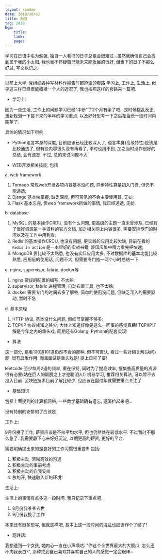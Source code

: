 ```yaml
---
layout: readme
date: 2018/10/02
title: 勉强
tag: 2018
bgm:
    title:
    link:
    page:
---
```


学习在日语中名为勉强, 独自一人看书的日子总是会很难过...虽然我确信自己会找到属于我的小太阳, 我也毫不怀疑自己能未来能发展的很好, 但当下的日子不那么好过, 写文以记之.

---

以前上大学, 党组织各种写材料作报告时都遵循的套路 学习上, 工作上, 生活上, 似乎这三样已经很能概括一个人的近况了, 我也按照这样的套路来一篇吧.

- 学习上:

因为一些生活, 工作上的问题学习已经"中断"了2个月有余了吧...是时候拨乱反正, 重新规划一下接下来的半年的学习重点, 以及好好思考一下之后相当长一段时间内期望了.

具体的情况如下所例:

- Python语言本身的深度, 目前应该已经比较深入了, 语言本身(高级特性)应该是比较通透了, 但有些内容很久没有再看了, 平时也用不到, 加之当时没作很好的总结, 会有遗忘. 不过, 总的来说问题不大.

- WEB开发相关技能, 包括

a. web framework

1. Tornado 常规web开发各项内容基本没问题, 异步特性算是初入门径, 但仍不能通透;
2. Django 基本块掌握, 缺乏深度, 但可预见的不会主要使用其, 无妨;
3. Flask 基本忘完, 但web framework所做的事情, 我已经通透, 无妨.

b. database

1. MySQL 的基本操作CRDU, 没有什么问题, 更高级的主题一直未曾涉及. 已经有了很好资源第一手资料的官方文档, 加之相关网上内容很多. 需要安排专门的时间以及在工作中用到查;
2. Redis 的基本操作CRDU, 也没有问题, 更实践的应用比较欠缺, 目前在看的 `Redis in action` 是一本很好的实战书籍, 趁国庆集中精力看完把快速;
3. MongoDB 要比较不太熟悉, 也没有实际应用太多, 不过数据库的基本功能比较熟悉, 应用层的使用话, 问题不大, 但需要专门抽一两个小时总结一下.

c. nginx, supervisor, fabric, docker等

1. nginx 常规的配置的编写, 不太熟;
2. supervisor, fabric 进程管理, 自动布置工具, 也不太熟;
3. docker 需要专门的时间去多了解些, 简单的使用没问题, 但缺乏深入的需要驱动, 暂时不急

d. 基本原理

1. HTTP 协议, 基本没什么问题, 但细节掌握不够多;
2. TCP/IP 协议族知之甚少, 大体上知道好像是这么一回事的感觉真糟! TCP/IP详解是今年之内的重头戏, 同期还有Golang, Python的配套实现!

- 算法

这一部分, 是看100道101道仍然不会的那种, 但不可否认, 看过一些对相关解(决问)题, 很有启发作用. 而且面试是重头戏是! 提上日程了要!

leetcode 至少每周2道的频率, 重在保持, 同时为了提高效率, 搜集些高质量的资源很有必要(站在巨人的肩膀之上才是聪明人!) 机器学习, 推荐相关算法, 可以暂不去投入目前. 区块链技术目前了解比较少, 但应该在翻过年就需要重点关注了

- 基础知识

包括上面提到的计算机网络, 一些数学基础确有遗忘, 逐渐捡起来吧...

没有特别的安排的了应该是

工作上:

9月份换了工作, 薪资应该是不拉平均水平, 但也仍然处在较低水平. 不过暂时不那么急了. 我需要静下心来好好沉淀, 以期更高的薪资, 更好的平台.

需要明确提出来的是良好的工作习惯很重要!!! 包括:

1. 积极主动, 清晰高效的沟通
2. 积极主动的事前考虑
3. 积极主动的自我安排
4. 放的开, 快速融入新的环境!

生活上:

生活上的事情有点多这一段时间. 我只记录下重点吧.

1. 8月份我爷爷去世
2. 9月份我换了工作

本来还有挺多想写, 但就这样吧, 基本上这一段时间的混乱也应该作个了结了!

- 题外话:

我想遇到一个女孩, 她内心一直在小声嘀咕: "你这个全世界最大的大傻瓜, 怎么还不向我表白?", 那种找到自己喜欢并喜欢自己的人的感觉一定会很棒~
